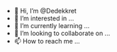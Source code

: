 - 👋 Hi, I’m @Dedekkret
- 👀 I’m interested in ...
- 🌱 I’m currently learning ...
- 💞️ I’m looking to collaborate on ...
- 📫 How to reach me ...

<!---
Dedekkret/Dedekkret is a ✨ special ✨ repository because its `README.md` (this file) appears on your GitHub profile.
You can click the Preview link to take a look at your changes.
--->
